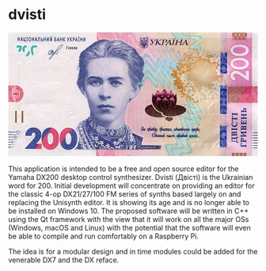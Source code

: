 # dvisti

![200грн](98D7CE2A-DED9-4770-8062-69D3E74CD49B.png)

This application is intended to be a free and open source editor for the Yamaha DX200 desktop control synthesizer. Dvisti (Двісті) is the Ukrainian word for 200. Initial development will concentrate on providing an editor for the classic 4-op DX21/27/100 FM series of synths based largely on and replacing the Unisynth editor. It is showing its age and is no longer able to be installed on Windows 10. The proposed software will be written in C++ using the Qt framework with the view that it will work on all the major OSs (Windows, macOS and Linux) with the potential that the software will even be able to compile and run comfortably on a Raspberry Pi. 

The idea is for a modular design and in time modules could be added for the venerable DX7 and the DX reface. 
